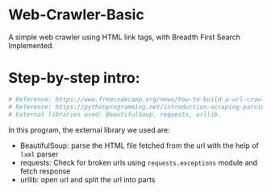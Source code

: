 # Web-Crawler-Basic
A simple web crawler using HTML link tags, with Breadth First Search Implemented.

# Step-by-step intro:
``` python
# Reference: https://www.freecodecamp.org/news/how-to-build-a-url-crawler-to-map-a-website-using-python-6a287be1da11/
# Reference: https://pythonprogramming.net/introduction-scraping-parsing-beautiful-soup-tutorial/
# External libraries used: BeautifulSoup, requests, urllib.
```
In this program, the external library we used are:
* BeautifulSoup: parse the HTML file fetched from the url with the help of `lxml` parser
* requests: Check for broken urls using `requests.exceptions` module and fetch response
* urllib: open url and split the url into parts
